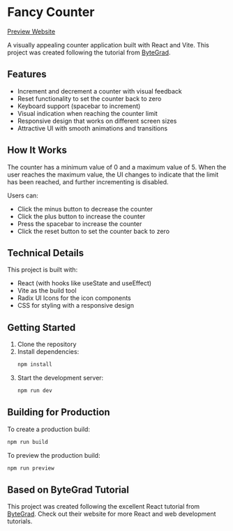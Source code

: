 # Fancy Counter

[Preview Website](https://musel25.github.io/fancy-counter/)

A visually appealing counter application built with React and Vite. This project was created following the tutorial from [ByteGrad](https://bytegrad.com/).

## Features

- Increment and decrement a counter with visual feedback
- Reset functionality to set the counter back to zero
- Keyboard support (spacebar to increment)
- Visual indication when reaching the counter limit
- Responsive design that works on different screen sizes
- Attractive UI with smooth animations and transitions

## How It Works

The counter has a minimum value of 0 and a maximum value of 5. When the user reaches the maximum value, the UI changes to indicate that the limit has been reached, and further incrementing is disabled. 

Users can:
- Click the minus button to decrease the counter
- Click the plus button to increase the counter
- Press the spacebar to increase the counter
- Click the reset button to set the counter back to zero

## Technical Details

This project is built with:
- React (with hooks like useState and useEffect)
- Vite as the build tool
- Radix UI Icons for the icon components
- CSS for styling with a responsive design

## Getting Started

1. Clone the repository
2. Install dependencies:
   ```bash
   npm install
   ```
3. Start the development server:
   ```bash
   npm run dev
   ```

## Building for Production

To create a production build:
```bash
npm run build
```

To preview the production build:
```bash
npm run preview
```

## Based on ByteGrad Tutorial

This project was created following the excellent React tutorial from [ByteGrad](https://bytegrad.com/). Check out their website for more React and web development tutorials.